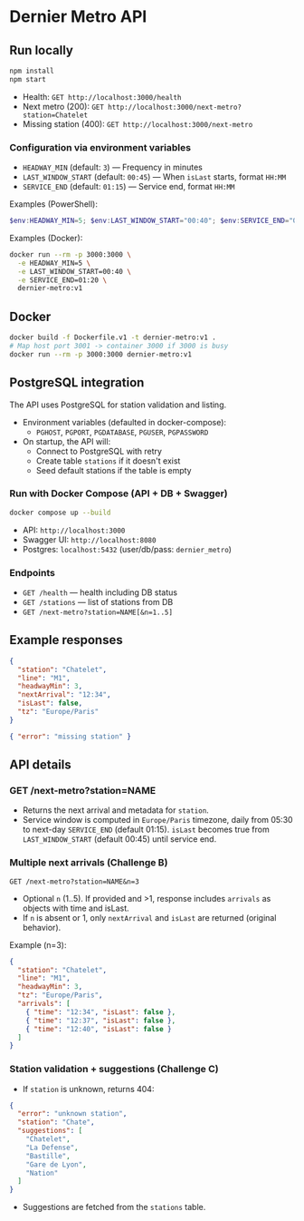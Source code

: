 # Dernier Metro API

## Run locally

```bash
npm install
npm start
```

- Health: `GET http://localhost:3000/health`
- Next metro (200): `GET http://localhost:3000/next-metro?station=Chatelet`
- Missing station (400): `GET http://localhost:3000/next-metro`

### Configuration via environment variables

- `HEADWAY_MIN` (default: `3`) — Frequency in minutes
- `LAST_WINDOW_START` (default: `00:45`) — When `isLast` starts, format `HH:MM`
- `SERVICE_END` (default: `01:15`) — Service end, format `HH:MM`

Examples (PowerShell):

```powershell
$env:HEADWAY_MIN=5; $env:LAST_WINDOW_START="00:40"; $env:SERVICE_END="01:20"; npm start
```

Examples (Docker):

```bash
docker run --rm -p 3000:3000 \
  -e HEADWAY_MIN=5 \
  -e LAST_WINDOW_START=00:40 \
  -e SERVICE_END=01:20 \
  dernier-metro:v1
```

## Docker

```bash
docker build -f Dockerfile.v1 -t dernier-metro:v1 .
# Map host port 3001 -> container 3000 if 3000 is busy
docker run --rm -p 3000:3000 dernier-metro:v1
```

## PostgreSQL integration

The API uses PostgreSQL for station validation and listing.

- Environment variables (defaulted in docker-compose):
  - `PGHOST`, `PGPORT`, `PGDATABASE`, `PGUSER`, `PGPASSWORD`
- On startup, the API will:
  - Connect to PostgreSQL with retry
  - Create table `stations` if it doesn't exist
  - Seed default stations if the table is empty

### Run with Docker Compose (API + DB + Swagger)

```bash
docker compose up --build
```

- API: `http://localhost:3000`
- Swagger UI: `http://localhost:8080`
- Postgres: `localhost:5432` (user/db/pass: `dernier_metro`)

### Endpoints

- `GET /health` — health including DB status
- `GET /stations` — list of stations from DB
- `GET /next-metro?station=NAME[&n=1..5]`

## Example responses

```json
{
  "station": "Chatelet",
  "line": "M1",
  "headwayMin": 3,
  "nextArrival": "12:34",
  "isLast": false,
  "tz": "Europe/Paris"
}
```

```json
{ "error": "missing station" }
```

## API details

### GET /next-metro?station=NAME

- Returns the next arrival and metadata for `station`.
- Service window is computed in `Europe/Paris` timezone, daily from 05:30 to next-day `SERVICE_END` (default 01:15). `isLast` becomes true from `LAST_WINDOW_START` (default 00:45) until service end.

### Multiple next arrivals (Challenge B)

`GET /next-metro?station=NAME&n=3`

- Optional `n` (1..5). If provided and >1, response includes `arrivals` as objects with time and isLast.
- If `n` is absent or 1, only `nextArrival` and `isLast` are returned (original behavior).

Example (n=3):

```json
{
  "station": "Chatelet",
  "line": "M1",
  "headwayMin": 3,
  "tz": "Europe/Paris",
  "arrivals": [
    { "time": "12:34", "isLast": false },
    { "time": "12:37", "isLast": false },
    { "time": "12:40", "isLast": false }
  ]
}
```

### Station validation + suggestions (Challenge C)

- If `station` is unknown, returns 404:

```json
{
  "error": "unknown station",
  "station": "Chate",
  "suggestions": [
    "Chatelet",
    "La Defense",
    "Bastille",
    "Gare de Lyon",
    "Nation"
  ]
}
```

- Suggestions are fetched from the `stations` table.
